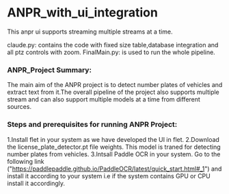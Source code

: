 # ANPR_with_ui_integration
This anpr ui supports streaming multiple streams at a time.

claude.py: contains the code with fixed size table,database integration and all ptz controls with zoom.
FinalMain.py: is used to run the whole pipeline.


### ANPR_Project Summary:
The main aim of the ANPR project is to detect number plates of vehicles and extract text from it.The overall pipeline of the project also supports multiple stream and can also support multiple models at a time from different sources.

### Steps and prerequisites for running ANPR Project:
1.Install flet in your system as we have developed the UI in flet.
2.Download the license_plate_detector.pt file weights. This model is traned for detecting number plates from vehicles.
3.Intsall Paddle OCR in your system. Go to the following link ("https://paddlepaddle.github.io/PaddleOCR/latest/quick_start.html#_1") and install it according to your system i.e if the system contains GPU or CPU install it accordingly.

